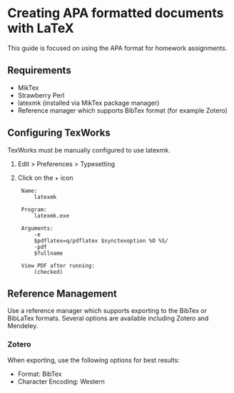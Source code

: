 # Creating APA formatted documents with LaTeX

This guide is focused on using the APA format for homework assignments.

## Requirements

* MikTex
* Strawberry Perl
* latexmk (installed via MikTex package manager)
* Reference manager which supports BibTex format (for example Zotero)

## Configuring TexWorks

TexWorks must be manually configured to use latexmk.

1. Edit > Preferences > Typesetting
2. Click on the + icon

        Name:
            latexmk

        Program:
            latexmk.exe

        Arguments:
            -e
            $pdflatex=q/pdflatex $synctexoption %O %S/
            -pdf
            $fullname

        View PDF after running:
            (checked)

## Reference Management

Use a reference manager which supports exporting to the BibTex or BibLaTex
formats. Several options are available including Zotero and Mendeley.

### Zotero

When exporting, use the following options for best results:

* Format: BibTex
* Character Encoding: Western

